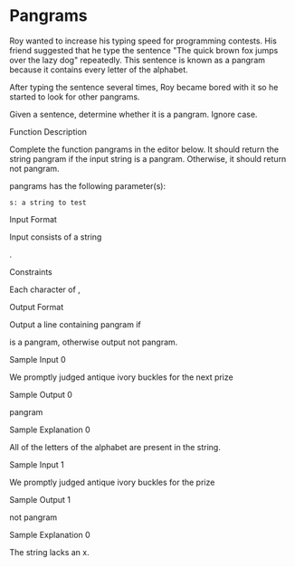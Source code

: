 # Pangrams

Roy wanted to increase his typing speed for programming contests. His friend suggested that he type the sentence "The quick brown fox jumps over the lazy dog" repeatedly. This sentence is known as a pangram because it contains every letter of the alphabet.

After typing the sentence several times, Roy became bored with it so he started to look for other pangrams.

Given a sentence, determine whether it is a pangram. Ignore case.

Function Description

Complete the function pangrams in the editor below. It should return the string pangram if the input string is a pangram. Otherwise, it should return not pangram.

pangrams has the following parameter(s):

    s: a string to test

Input Format

Input consists of a string

.

Constraints


Each character of ,

Output Format

Output a line containing pangram if

is a pangram, otherwise output not pangram.

Sample Input 0

We promptly judged antique ivory buckles for the next prize

Sample Output 0

pangram

Sample Explanation 0

All of the letters of the alphabet are present in the string.

Sample Input 1

We promptly judged antique ivory buckles for the prize

Sample Output 1

not pangram

Sample Explanation 0

The string lacks an x. 
